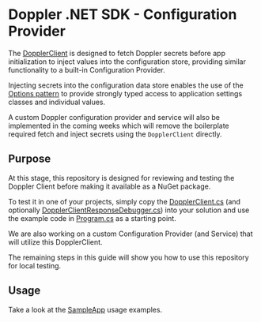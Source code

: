 ﻿# Doppler .NET SDK - Configuration Provider

The [DopplerClient](./DopplerSDK.ConfigurationProvider/src/DopplerClient.cs) is designed to fetch Doppler secrets before
app initialization to inject values into the configuration store, providing similar functionality to a built-in
Configuration Provider.

Injecting secrets into the configuration data store enables the use of
the [Options pattern](https://docs.microsoft.com/en-us/aspnet/core/fundamentals/configuration/options?view=aspnetcore-6.0)
to provide strongly typed access to application settings classes and individual values.

A custom Doppler configuration provider and service will also be implemented in the coming weeks which will remove the
boilerplate required fetch and inject secrets using the `DopplerClient` directly.

## Purpose

At this stage, this repository is designed for reviewing and testing the Doppler Client before making it available as a
NuGet package.

To test it in one of your projects, simply copy
the [DopplerClient.cs](./DopplerSDK.ConfigurationProvider/src/DopplerClient.cs) (and
optionally [DopplerClientResponseDebugger.cs](./DopplerSDK.ConfigurationProvider/src/DopplerClientResponseDebugger.cs))
into your solution and use the example code in [Program.cs](./SampleApp/Program.cs) as a starting point.

We are also working on a custom Configuration Provider (and Service) that will utilize this DopplerClient.

The remaining steps in this guide will show you how to use this repository for local testing.

## Usage

Take a look at the [SampleApp](./SampleApp) usage examples.
